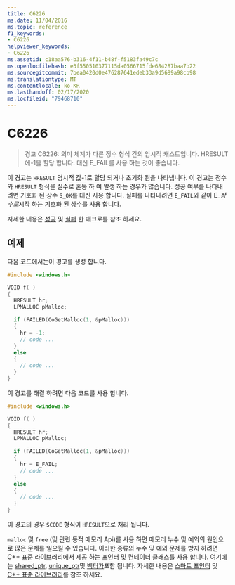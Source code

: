 ```yaml
---
title: C6226
ms.date: 11/04/2016
ms.topic: reference
f1_keywords:
- C6226
helpviewer_keywords:
- C6226
ms.assetid: c18aa576-b316-4f11-b48f-f5183fa49c7c
ms.openlocfilehash: e3f550510377115da0566715fde684287baa7b22
ms.sourcegitcommit: 7bea0420d0e476287641edeb33a9d5689a98cb98
ms.translationtype: MT
ms.contentlocale: ko-KR
ms.lasthandoff: 02/17/2020
ms.locfileid: "79468710"
---
```

# <a name="c6226"></a>C6226

> 경고 C6226: 의미 체계가 다른 정수 형식 간의 암시적 캐스트입니다. HRESULT에-1을 할당 합니다. 대신 E_FAIL를 사용 하는 것이 좋습니다.

이 경고는 `HRESULT` 명시적 값-1로 할당 되거나 초기화 됨을 나타냅니다. 이 경고는 정수와 `HRESULT` 형식을 실수로 혼동 하 여 발생 하는 경우가 많습니다. 성공 여부를 나타내려면 기호화 된 상수 `S_OK`를 대신 사용 합니다. 실패를 나타내려면 `E_FAIL`와 같이 E_*상수로*시작 하는 기호화 된 상수를 사용 합니다.

자세한 내용은 [성공](/windows/desktop/api/winerror/nf-winerror-succeeded) 및 [실패](/windows/desktop/api/winerror/nf-winerror-failed) 한 매크로를 참조 하세요.

## <a name="example"></a>예제

다음 코드에서는이 경고를 생성 합니다.

```cpp
#include <windows.h>

VOID f( )
{
  HRESULT hr;
  LPMALLOC pMalloc;

  if (FAILED(CoGetMalloc(1, &pMalloc)))
  {
    hr = -1;
    // code ...
  }
  else
  {
    // code ...
  }
}
```

이 경고를 해결 하려면 다음 코드를 사용 합니다.

```cpp
#include <windows.h>

VOID f( )
{
  HRESULT hr;
  LPMALLOC pMalloc;

  if (FAILED(CoGetMalloc(1, &pMalloc)))
  {
    hr = E_FAIL;
    // code ...
  }
  else
  {
    // code ...
  }
}
```

이 경고의 경우 `SCODE` 형식이 `HRESULT`으로 처리 됩니다.

`malloc` 및 `free` (및 관련 동적 메모리 Api)를 사용 하면 메모리 누수 및 예외의 원인으로 많은 문제를 일으킬 수 있습니다. 이러한 종류의 누수 및 예외 문제를 방지 하려면 C++ 표준 라이브러리에서 제공 하는 포인터 및 컨테이너 클래스를 사용 합니다. 여기에는 [shared_ptr](/cpp/standard-library/shared-ptr-class), [unique_ptr](/cpp/standard-library/unique-ptr-class)및 [벡터가](/cpp/standard-library/vector)포함 됩니다. 자세한 내용은 [스마트 포인터](/cpp/cpp/smart-pointers-modern-cpp) 및 [ C++ 표준 라이브러리](/cpp/standard-library/cpp-standard-library-reference)를 참조 하세요.
